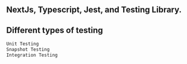 ## NextJs, Typescript, Jest, and Testing Library.

## Different types of testing

```bash
Unit Testing
Snapshot Testing
Integration Testing
```
